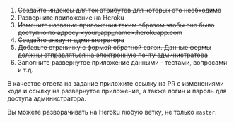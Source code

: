1. ~~Создайте индексы для тех атрибутов для которых это необходимо~~
2. ~~Разверните приложение на Heroku~~
3. ~~Измените название приложения таким образом чтобы оно было доступно по адресу <your_app_name>.herokuapp.com~~
4. ~~Создайте аккаунт администратора~~
5. ~~Добавьте страничку с формой обратной связи. Данные формы должны отправляться на электронную почту администратора~~
6. Заполните развернутое приложение данными - тестами, вопросами и т.д.

В качестве ответа на задание приложите ссылку на PR с изменениями кода и ссылку на развернутое приложение, а также логин и пароль для доступа администратора.

Вы можете разворачивать на Heroku любую ветку, не только `master`.
